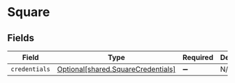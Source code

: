 # Square


## Fields

| Field                                                                          | Type                                                                           | Required                                                                       | Description                                                                    |
| ------------------------------------------------------------------------------ | ------------------------------------------------------------------------------ | ------------------------------------------------------------------------------ | ------------------------------------------------------------------------------ |
| `credentials`                                                                  | [Optional[shared.SquareCredentials]](../../models/shared/squarecredentials.md) | :heavy_minus_sign:                                                             | N/A                                                                            |